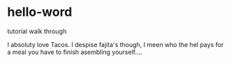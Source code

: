 # hello-word
tutorial walk through 

I absoluty love Tacos. I despise fajita's though, I meen who the hel pays for a meal you have to finish asembling yourself....

